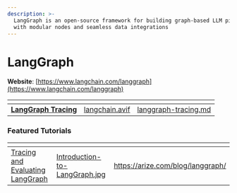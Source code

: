 ```yaml
---
description: >-
  LangGraph is an open-source framework for building graph-based LLM pipelines
  with modular nodes and seamless data integrations
---
```


# LangGraph

**Website**: [https://www.langchain.com/langgraph](https://www.langchain.com/langgraph)

<table data-card-size="large" data-view="cards"><thead><tr><th></th><th data-hidden data-card-cover data-type="files"></th><th data-hidden data-card-target data-type="content-ref"></th></tr></thead><tbody><tr><td><a href="langgraph-tracing.md"><strong>LangGraph Tracing</strong></a></td><td><a href="../../.gitbook/assets/langchain.avif">langchain.avif</a></td><td><a href="langgraph-tracing.md">langgraph-tracing.md</a></td></tr></tbody></table>

### Featured Tutorials&#x20;

<table data-view="cards"><thead><tr><th></th><th data-hidden data-card-cover data-type="files"></th><th data-hidden data-card-target data-type="content-ref"></th></tr></thead><tbody><tr><td><a href="https://arize.com/blog/langgraph/">Tracing and Evaluating LangGraph</a></td><td><a href="../../.gitbook/assets/Introduction-to-LangGraph.jpg">Introduction-to-LangGraph.jpg</a></td><td><a href="https://arize.com/blog/langgraph/">https://arize.com/blog/langgraph/</a></td></tr></tbody></table>
